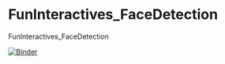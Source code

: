 # FunInteractives_FaceDetection
FunInteractives_FaceDetection

[![Binder](https://mybinder.org/badge_logo.svg)](https://mybinder.org/v2/gh/nathalievladis/FunInteractives_FaceDetection/master)
